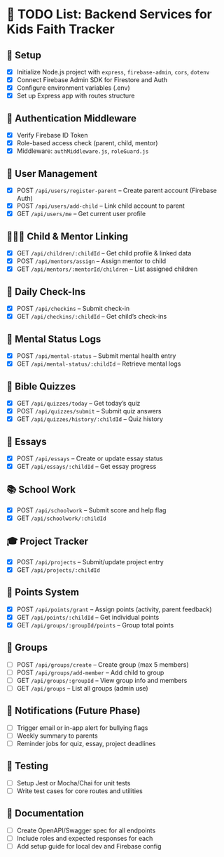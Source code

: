 # 📌 TODO List: Backend Services for Kids Faith Tracker

## 🔧 Setup
- [x] Initialize Node.js project with `express`, `firebase-admin`, `cors`, `dotenv`
- [x] Connect Firebase Admin SDK for Firestore and Auth
- [x] Configure environment variables (.env)
- [x] Set up Express app with routes structure

## 🔐 Authentication Middleware
- [x] Verify Firebase ID Token
- [x] Role-based access check (parent, child, mentor)
- [x] Middleware: `authMiddleware.js`, `roleGuard.js`

## 👤 User Management
- [x] POST `/api/users/register-parent` – Create parent account (Firebase Auth)
- [x] POST `/api/users/add-child` – Link child account to parent
- [x] GET `/api/users/me` – Get current user profile

## 👨‍👩‍👧 Child & Mentor Linking
 - [x] GET `/api/children/:childId` – Get child profile & linked data
 - [x] POST `/api/mentors/assign` – Assign mentor to child
 - [x] GET `/api/mentors/:mentorId/children` – List assigned children

## 📆 Daily Check-Ins
 - [x] POST `/api/checkins` – Submit check-in
 - [x] GET `/api/checkins/:childId` – Get child’s check-ins

## 🧠 Mental Status Logs
 - [x] POST `/api/mental-status` – Submit mental health entry
 - [x] GET `/api/mental-status/:childId` – Retrieve mental logs

## 📖 Bible Quizzes
- [x] GET `/api/quizzes/today` – Get today’s quiz
- [x] POST `/api/quizzes/submit` – Submit quiz answers
- [x] GET `/api/quizzes/history/:childId` – Quiz history

## 📝 Essays
- [x] POST `/api/essays` – Create or update essay status
- [x] GET `/api/essays/:childId` – Get essay progress

## 📚 School Work
- [x] POST `/api/schoolwork` – Submit score and help flag
- [x] GET `/api/schoolwork/:childId`

## 🎓 Project Tracker
- [x] POST `/api/projects` – Submit/update project entry
- [x] GET `/api/projects/:childId`

## 🧮 Points System
- [x] POST `/api/points/grant` – Assign points (activity, parent feedback)
- [x] GET `/api/points/:childId` – Get individual points
- [x] GET `/api/groups/:groupId/points` – Group total points

## 👥 Groups
- [ ] POST `/api/groups/create` – Create group (max 5 members)
- [ ] POST `/api/groups/add-member` – Add child to group
- [ ] GET `/api/groups/:groupId` – View group info and members
- [ ] GET `/api/groups` – List all groups (admin use)

## 🔔 Notifications (Future Phase)
- [ ] Trigger email or in-app alert for bullying flags
- [ ] Weekly summary to parents
- [ ] Reminder jobs for quiz, essay, project deadlines

## 🧪 Testing
- [ ] Setup Jest or Mocha/Chai for unit tests
- [ ] Write test cases for core routes and utilities

## 📄 Documentation
- [ ] Create OpenAPI/Swagger spec for all endpoints
- [ ] Include roles and expected responses for each
- [ ] Add setup guide for local dev and Firebase config
